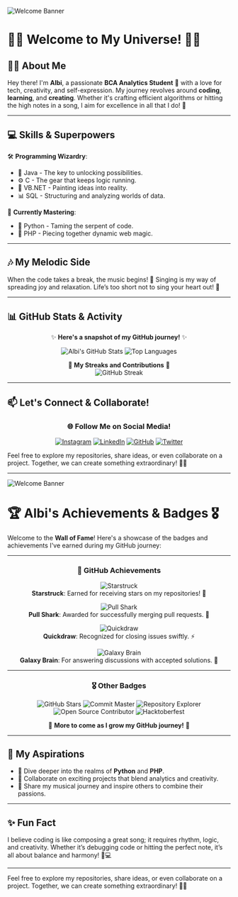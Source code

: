 ![Welcome Banner](https://media.giphy.com/media/f3iwJFOVOwuy7K6FFw/giphy.gif)
# 🌟✨ Welcome to My Universe! 🌌✨

## 👩‍🎓 About Me
Hey there! I'm **Albi**, a passionate **BCA Analytics Student** 🚀 with a love for tech, creativity, and self-expression. My journey revolves around **coding**, **learning**, and **creating**. Whether it's crafting efficient algorithms or hitting the high notes in a song, I aim for excellence in all that I do! 🌟

---

## 💻 Skills & Superpowers
🛠️ **Programming Wizardry**:
- 🔑 Java - The key to unlocking possibilities.
- ⚙️ C - The gear that keeps logic running.
- 🎨 VB.NET - Painting ideas into reality.
- 📊 SQL - Structuring and analyzing worlds of data.

🧠 **Currently Mastering**:
- 🐍 Python - Taming the serpent of code.
- 🧩 PHP - Piecing together dynamic web magic.

---

## 🎶 My Melodic Side
When the code takes a break, the music begins! 🎤 Singing is my way of spreading joy and relaxation. Life’s too short not to sing your heart out! 🎵

---
## 📊 GitHub Stats & Activity
<div align="center">

✨ **Here's a snapshot of my GitHub journey!** ✨

![Albi's GitHub Stats](https://github-readme-stats.vercel.app/api?username=Albi-10git&show_icons=true&theme=radical&hide=stars&count_private=true)
![Top Languages](https://github-readme-stats.vercel.app/api/top-langs/?username=Albi-10git&layout=compact&theme=radical)

🌟 **My Streaks and Contributions** 🌟  
![GitHub Streak](https://github-readme-streak-stats.herokuapp.com/?user=Albi-10git&theme=radical)

</div>

---

## 📫 Let's Connect & Collaborate!
<div align="center">

### 🌐 **Follow Me on Social Media!**

[![Instagram](https://img.shields.io/badge/Instagram-E4405F?style=for-the-badge&logo=instagram&logoColor=white)](https://www.instagram.com/YourInstagramHandle)
[![LinkedIn](https://img.shields.io/badge/LinkedIn-0077B5?style=for-the-badge&logo=linkedin&logoColor=white)](https://www.linkedin.com/in/YourLinkedInHandle)
[![GitHub](https://img.shields.io/badge/GitHub-181717?style=for-the-badge&logo=github&logoColor=white)](https://github.com/Albi-10git)
[![Twitter](https://img.shields.io/badge/Twitter-1DA1F2?style=for-the-badge&logo=twitter&logoColor=white)](https://twitter.com/YourTwitterHandle)

</div>

Feel free to explore my repositories, share ideas, or even collaborate on a project. Together, we can create something extraordinary! 🚀✨

---

![Welcome Banner](https://media.giphy.com/media/f3iwJFOVOwuy7K6FFw/giphy.gif)

# 🏆 Albi's Achievements & Badges 🎖️

Welcome to the **Wall of Fame**! Here's a showcase of the badges and achievements I've earned during my GitHub journey:

---

<div align="center">

### **🌟 GitHub Achievements**

![Starstruck](https://github.githubassets.com/images/modules/profile/achievements/starstruck-default.png)  
**Starstruck**: Earned for receiving stars on my repositories! 🌟

![Pull Shark](https://github.githubassets.com/images/modules/profile/achievements/pull-shark-default.png)  
**Pull Shark**: Awarded for successfully merging pull requests. 🦈

![Quickdraw](https://github.githubassets.com/images/modules/profile/achievements/quickdraw-default.png)  
**Quickdraw**: Recognized for closing issues swiftly. ⚡

![Galaxy Brain](https://github.githubassets.com/images/modules/profile/achievements/galaxy-brain-default.png)  
**Galaxy Brain**: For answering discussions with accepted solutions. 🌌

---

### **🎖️ Other Badges**

![GitHub Stars](https://img.shields.io/badge/⭐_GitHub_Stars-10-yellow?style=for-the-badge)
![Commit Master](https://img.shields.io/badge/Commit_Master-500+_Commits-blue?style=for-the-badge)
![Repository Explorer](https://img.shields.io/badge/Repository_Explorer-20+_Repos-purple?style=for-the-badge)
![Open Source Contributor](https://img.shields.io/badge/Open_Source-Contributor-brightgreen?style=for-the-badge)
![Hacktoberfest](https://img.shields.io/badge/Hacktoberfest-2025-orange?style=for-the-badge)

🌟 **More to come as I grow my GitHub journey!** 🌟

</div>

---



## 🌟 My Aspirations
- 🌱 Dive deeper into the realms of **Python** and **PHP**.
- 🤝 Collaborate on exciting projects that blend analytics and creativity.
- 🎤 Share my musical journey and inspire others to combine their passions.

---

## ✨ Fun Fact
I believe coding is like composing a great song; it requires rhythm, logic, and creativity. Whether it’s debugging code or hitting the perfect note, it’s all about balance and harmony! 🎼💻

---




Feel free to explore my repositories, share ideas, or even collaborate on a project. Together, we can create something extraordinary! 🚀✨
